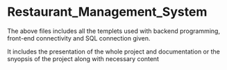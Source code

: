 # Restaurant_Management_System

The above files includes all the templets used with backend programming, front-end connectivity and SQL connection given.

It includes the presentation of the whole project and documentation or the snyopsis of the project along with necessary content
